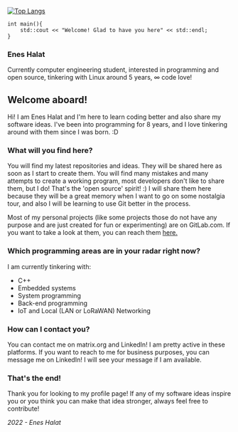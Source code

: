 [![Top Langs](https://github-readme-stats.vercel.app/api/top-langs/?username=eneshalat)]("")

	int main(){ 
	    std::cout << "Welcome! Glad to have you here" << std::endl;
    }

### Enes Halat
Currently computer engineering student, interested in programming and open source, tinkering with Linux around 5 years, ∞ code love!
## Welcome aboard!
Hi! I am Enes Halat and I'm here to learn coding better and also share my software ideas. I've been into programming for 8 years, and I love tinkering around with them since I was born. :D

### What will you find here?
You will find my latest repositories and ideas. They will be shared here as soon as I start to create them.
You will find many mistakes and many attempts to create a working program, most developers don't like to share them, but I do! That's the 'open source' spirit! :) I will share them here because they will be a great memory when I want to go on some nostalgia tour, and also I will be learning to use Git better in the process.

Most of my personal projects (like some projects those do not have any purpose and are just created for fun or experimenting) are on GitLab.com. If you want to take a look at them, you can reach them [here.](https://gitlab.com/eneshalat)

### Which programming areas are in your radar right now?
I am currently tinkering with:

 - C++
 - Embedded systems
 - System programming
 - Back-end programming
 - IoT and Local (LAN or LoRaWAN) Networking

### How can I contact you? 
You can contact me on matrix.org and LinkedIn! I am pretty active in these platforms. If you want to reach to me for business purposes, you can message me on LinkedIn! I will see your message if I am available.


### That's the end!
Thank you for looking to my profile page! If any of my software ideas inspire you or you think you can make that idea stronger, always feel free to contribute! 

*2022 - Enes Halat*
